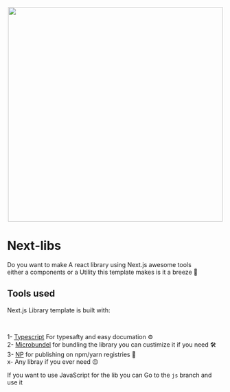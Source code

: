 <div align="center">
<img src="./next-lib.png" width="500px" />
</div>

# Next-libs
Do you want to make A react library using Next.js awesome tools <br/> either a components or a Utility this template makes is it a breeze 🚀

## Tools used
<p>Next.js Library template is built with:</p><br/>

1- [Typescript](https://www.typescriptlang.org) For typesafty and easy documation ⚙️<br/>
2- [Microbundel](https://github.com/developit/microbundle) for bundling the library you can custimize it if you need 🛠<br/>
3- [NP](https://github.com/sindresorhus/np) for publishing on npm/yarn registries 🚀<br/> 
x- Any libray if you ever need 😉 <br/>

If you want to use JavaScript for the lib you can Go to the `js` branch and use it
